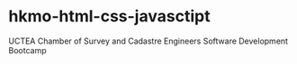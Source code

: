 # hkmo-html-css-javasctipt
UCTEA Chamber of Survey and Cadastre Engineers Software Development Bootcamp 
